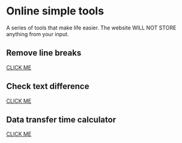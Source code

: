 # Online simple tools
A series of tools that make life easier. The website WILL NOT STORE anything from your input.

## Remove line breaks
[CLICK ME](https://makercyf.github.io/tool/rlb.html)

## Check text difference
[CLICK ME](https://makercyf.github.io/tool/ctd.html)

## Data transfer time calculator
[CLICK ME](https://makercyf.github.io/tool/dtt.html)
